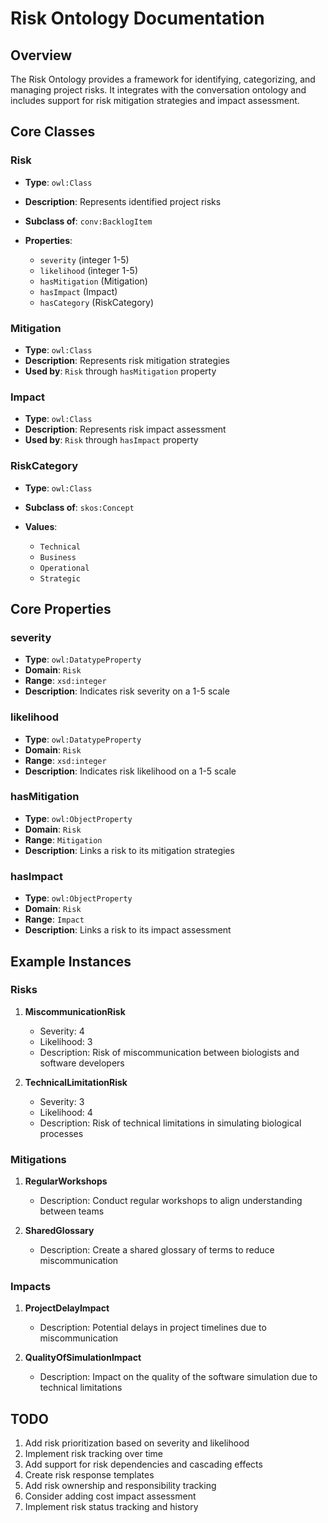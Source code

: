 # Risk Ontology Documentation

## Overview
The Risk Ontology provides a framework for identifying, categorizing, and managing project risks. It integrates with the conversation ontology and includes support for risk mitigation strategies and impact assessment.

## Core Classes

### Risk

- **Type**: `owl:Class`
- **Description**: Represents identified project risks
- **Subclass of**: `conv:BacklogItem`
- **Properties**:

  - `severity` (integer 1-5)
  - `likelihood` (integer 1-5)
  - `hasMitigation` (Mitigation)
  - `hasImpact` (Impact)
  - `hasCategory` (RiskCategory)

### Mitigation

- **Type**: `owl:Class`
- **Description**: Represents risk mitigation strategies
- **Used by**: `Risk` through `hasMitigation` property

### Impact

- **Type**: `owl:Class`
- **Description**: Represents risk impact assessment
- **Used by**: `Risk` through `hasImpact` property

### RiskCategory

- **Type**: `owl:Class`
- **Subclass of**: `skos:Concept`
- **Values**:

  - `Technical`
  - `Business`
  - `Operational`
  - `Strategic`

## Core Properties

### severity

- **Type**: `owl:DatatypeProperty`
- **Domain**: `Risk`
- **Range**: `xsd:integer`
- **Description**: Indicates risk severity on a 1-5 scale

### likelihood

- **Type**: `owl:DatatypeProperty`
- **Domain**: `Risk`
- **Range**: `xsd:integer`
- **Description**: Indicates risk likelihood on a 1-5 scale

### hasMitigation

- **Type**: `owl:ObjectProperty`
- **Domain**: `Risk`
- **Range**: `Mitigation`
- **Description**: Links a risk to its mitigation strategies

### hasImpact

- **Type**: `owl:ObjectProperty`
- **Domain**: `Risk`
- **Range**: `Impact`
- **Description**: Links a risk to its impact assessment

## Example Instances

### Risks

1. **MiscommunicationRisk**

   - Severity: 4
   - Likelihood: 3
   - Description: Risk of miscommunication between biologists and software developers

2. **TechnicalLimitationRisk**

   - Severity: 3
   - Likelihood: 4
   - Description: Risk of technical limitations in simulating biological processes

### Mitigations

1. **RegularWorkshops**

   - Description: Conduct regular workshops to align understanding between teams

2. **SharedGlossary**

   - Description: Create a shared glossary of terms to reduce miscommunication

### Impacts

1. **ProjectDelayImpact**

   - Description: Potential delays in project timelines due to miscommunication

2. **QualityOfSimulationImpact**

   - Description: Impact on the quality of the software simulation due to technical limitations

## TODO

1. Add risk prioritization based on severity and likelihood
2. Implement risk tracking over time
3. Add support for risk dependencies and cascading effects
4. Create risk response templates
5. Add risk ownership and responsibility tracking
6. Consider adding cost impact assessment
7. Implement risk status tracking and history 